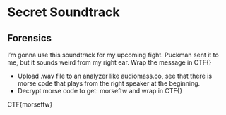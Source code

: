 # Secret Soundtrack
## Forensics

I’m gonna use this soundtrack for my upcoming fight. Puckman sent it to me, but it sounds weird from my right ear. 
Wrap the message in CTF{}


- Upload .wav file to an analyzer like audiomass.co, see that there is morse code that plays from the right speaker at the beginning. 
- Decrypt morse code to get: morseftw and wrap in CTF{}


CTF{morseftw}
